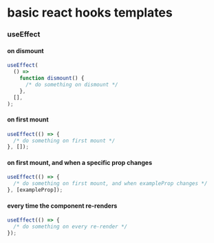 # basic react hooks templates

### useEffect

#### on dismount

```js
useEffect(
  () =>
    function dismount() {
      /* do something on dismount */
    },
  [],
);
```

#### on first mount

```js
useEffect(() => {
  /* do something on first mount */
}, []);
```

#### on first mount, and when a specific prop changes

```js
useEffect(() => {
  /* do something on first mount, and when exampleProp changes */
}, [exampleProp]);
```


#### every time the component re-renders

```js
useEffect(() => {
  /* do something on every re-render */
});
```
